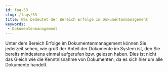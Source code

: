 ```yaml
---
id: faq-53
slug: /faqs/53
title: Was bedeutet der Bereich Erfolge im Dokumentenmanagement
keywords:
 - Dokumentenmanagement
---
```

Unter dem Bereich Erfolge im Dokumentenmanagement können Sie jederzeit sehen, wie groß der Anteil der Dokumente im System ist, den Sie bereits mindestens einmal aufgerufen bzw. gelesen haben. Dies ist nicht das Gleich wie die Kenntnisnahme von Dokumenten, da es sich hier um alle Dokumente handelt.